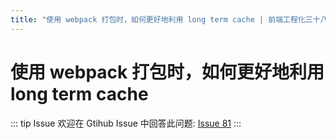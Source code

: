 ```yaml
---
title: "使用 webpack 打包时，如何更好地利用 long term cache | 前端工程化三十八讲"
---
```


# 使用 webpack 打包时，如何更好地利用 long term cache

::: tip Issue
欢迎在 Gtihub Issue 中回答此问题: [Issue 81](https://github.com/shfshanyue/Daily-Question/issues/81)
:::
